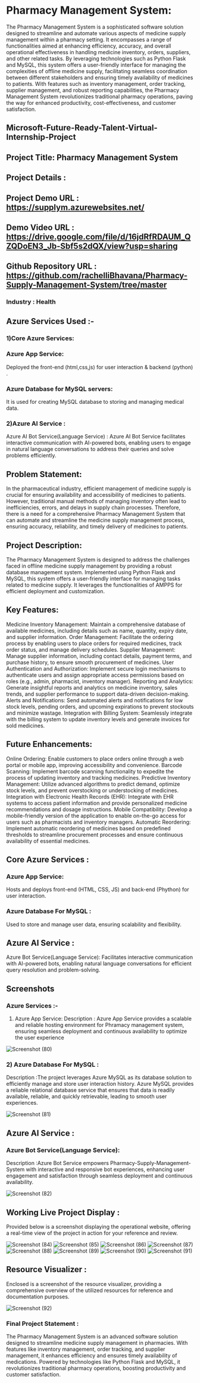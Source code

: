
# Pharmacy Management System:
The Pharmacy Management System is a sophisticated software solution designed to streamline and automate various aspects of medicine supply management within a pharmacy setting. It encompasses a range of functionalities aimed at enhancing efficiency, accuracy, and overall operational effectiveness in handling medicine inventory, orders, suppliers, and other related tasks. By leveraging technologies such as Python Flask and MySQL, this system offers a user-friendly interface for managing the complexities of offline medicine supply, facilitating seamless coordination between different stakeholders and ensuring timely availability of medicines to patients. With features such as inventory management, order tracking, supplier management, and robust reporting capabilities, the Pharmacy Management System revolutionizes traditional pharmacy operations, paving the way for enhanced productivity, cost-effectiveness, and customer satisfaction.

## Microsoft-Future-Ready-Talent-Virtual-Internship-Project

## Project Title: Pharmacy Management System

## Project Details :

## Project Demo URL : https://supplym.azurewebsites.net/

## Demo Video URL : https://drive.google.com/file/d/16jdRfRDAUM_QZQDoEN3_Jb-Sbf5s2dQX/view?usp=sharing 

## Github Repository URL : https://github.com/rachelliBhavana/Pharmacy-Supply-Management-System/tree/master 

### Industry : Health

## Azure Services Used :-

### 1)Core Azure Services:

### Azure App Service: 

Deployed the front-end (html,css,js) for user interaction & backend (python) .

### Azure Database for MySQL servers:

It is used for creating MySQL database to storing and managing medical data.

### 2)Azure AI Service :

Azure AI Bot Service(Language Service) : Azure AI Bot Service facilitates interactive communication with AI-powered bots, enabling users to engage in natural language conversations to address their queries and solve problems efficiently.

## Problem Statement:

In the pharmaceutical industry, efficient management of medicine supply is crucial for ensuring availability and accessibility of medicines to patients. However, traditional manual methods of managing inventory often lead to inefficiencies, errors, and delays in supply chain processes. Therefore, there is a need for a comprehensive Pharmacy Management System that can automate and streamline the medicine supply management process, ensuring accuracy, reliability, and timely delivery of medicines to patients.

## Project Description:

The Pharmacy Management System is designed to address the challenges faced in offline medicine supply management by providing a robust database management system. Implemented using Python Flask and MySQL, this system offers a user-friendly interface for managing tasks related to medicine supply. It leverages the functionalities of AMPPS for efficient deployment and customization.

## Key Features:

Medicine Inventory Management: Maintain a comprehensive database of available medicines, including details such as name, quantity, expiry date, and supplier information.
Order Management: Facilitate the ordering process by enabling users to place orders for required medicines, track order status, and manage delivery schedules.
Supplier Management: Manage supplier information, including contact details, payment terms, and purchase history, to ensure smooth procurement of medicines.
User Authentication and Authorization: Implement secure login mechanisms to authenticate users and assign appropriate access permissions based on roles (e.g., admin, pharmacist, inventory manager).
Reporting and Analytics: Generate insightful reports and analytics on medicine inventory, sales trends, and supplier performance to support data-driven decision-making.
Alerts and Notifications: Send automated alerts and notifications for low stock levels, pending orders, and upcoming expirations to prevent stockouts and minimize wastage.
Integration with Billing System: Seamlessly integrate with the billing system to update inventory levels and generate invoices for sold medicines.

## Future Enhancements:

Online Ordering: Enable customers to place orders online through a web portal or mobile app, improving accessibility and convenience.
Barcode Scanning: Implement barcode scanning functionality to expedite the process of updating inventory and tracking medicines.
Predictive Inventory Management: Utilize advanced algorithms to predict demand, optimize stock levels, and prevent overstocking or understocking of medicines.
Integration with Electronic Health Records (EHR): Integrate with EHR systems to access patient information and provide personalized medicine recommendations and dosage instructions.
Mobile Compatibility: Develop a mobile-friendly version of the application to enable on-the-go access for users such as pharmacists and inventory managers.
Automatic Reordering: Implement automatic reordering of medicines based on predefined thresholds to streamline procurement processes and ensure continuous availability of essential medicines.

## Core Azure Services :
### Azure App Service:
Hosts and deploys front-end (HTML, CSS, JS) and back-end (Phython) for user interaction.

### Azure Database For MySQL :
Used to store and manage user data, ensuring scalability and flexibility.

## Azure AI Service : 
Azure Bot Service(Language Service):
Facilitates interactive communication with AI-powered bots, enabling natural language conversations for efficient query resolution and problem-solving.

## Screenshots
### Azure Services :-
1) Azure App Service:
Description : Azure App Service provides a scalable and reliable hosting environment for Phramacy management system, ensuring seamless deployment and continuous availability to optimize the user experience

![Screenshot (80)](https://github.com/rachelliBhavana/Pharmacy-Supply-Management-System/assets/86688714/c505e158-1443-46dd-a17a-78a9575fa0ff)

### 2) Azure Database For MySQL :
Description :The project leverages Azure MySQL as its database solution to efficiently manage and store user interaction history. Azure MySQL provides a reliable relational database service that ensures that data is readily available, reliable, and quickly retrievable, leading to smooth user experiences.

![Screenshot (81)](https://github.com/rachelliBhavana/Pharmacy-Supply-Management-System/assets/86688714/8b41dfb8-d75c-4e94-a507-f8ccaffa3e69)

## Azure AI Service :
### Azure Bot Service(Language Service):
Description :Azure Bot Service empowers Pharmacy-Supply-Management-System with interactive and responsive bot experiences, enhancing user engagement and satisfaction through seamless deployment and continuous availability.

![Screenshot (82)](https://github.com/rachelliBhavana/Pharmacy-Supply-Management-System/assets/86688714/149df083-695e-453d-aed0-f19c5a3bbbe8)

## Working Live Project Display :

Provided below is a screenshot displaying the operational website, offering a real-time view of the project in action for your reference and review.


![Screenshot (84)](https://github.com/rachelliBhavana/Pharmacy-Supply-Management-System/assets/86688714/6e297f4d-4e98-4c99-8d8f-25e407721e93)
![Screenshot (85)](https://github.com/rachelliBhavana/Pharmacy-Supply-Management-System/assets/86688714/cfebb744-2c70-4ea8-acac-f76aac4c6fce)
![Screenshot (86)](https://github.com/rachelliBhavana/Pharmacy-Supply-Management-System/assets/86688714/cae8ff8d-0c4f-4c3a-bb1f-fe5ab6c0464a)
![Screenshot (87)](https://github.com/rachelliBhavana/Pharmacy-Supply-Management-System/assets/86688714/00a14d71-4853-4a60-823f-23e7f16f8242)
![Screenshot (88)](https://github.com/rachelliBhavana/Pharmacy-Supply-Management-System/assets/86688714/4ee1fd55-2252-4acb-9b24-06ddb20886b9)
![Screenshot (89)](https://github.com/rachelliBhavana/Pharmacy-Supply-Management-System/assets/86688714/fb63ebbe-a7c9-4c30-af4a-fdff8419406a)
![Screenshot (90)](https://github.com/rachelliBhavana/Pharmacy-Supply-Management-System/assets/86688714/b83c2d6b-7e63-4940-9a85-427a94d01b80)
![Screenshot (91)](https://github.com/rachelliBhavana/Pharmacy-Supply-Management-System/assets/86688714/715857bb-2e82-48fe-9fdb-cb5630893b38)

## Resource Visualizer :

Enclosed is a screenshot of the resource visualizer, providing a comprehensive overview of the utilized resources for reference and documentation purposes.


![Screenshot (92)](https://github.com/rachelliBhavana/Pharmacy-Supply-Management-System/assets/86688714/271cff95-2c92-4f3d-8e70-6be1040428d1)

### Final Project Statement :

The Pharmacy Management System is an advanced software solution designed to streamline medicine supply management in pharmacies. With features like inventory management, order tracking, and supplier management, it enhances efficiency and ensures timely availability of medications. Powered by technologies like Python Flask and MySQL, it revolutionizes traditional pharmacy operations, boosting productivity and customer satisfaction.
